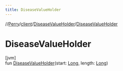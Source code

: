 ```yaml
---
title: DiseaseValueHolder
---
```

//[Perry](../../../index.html)/[client](../index.html)/[DiseaseValueHolder](index.html)/[DiseaseValueHolder](-disease-value-holder.html)



# DiseaseValueHolder



[jvm]\
fun [DiseaseValueHolder](-disease-value-holder.html)(start: [Long](https://kotlinlang.org/api/latest/jvm/stdlib/kotlin/-long/index.html), length: [Long](https://kotlinlang.org/api/latest/jvm/stdlib/kotlin/-long/index.html))




